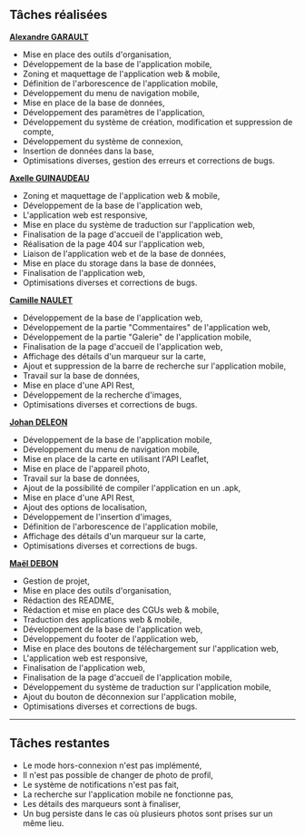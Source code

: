 ## Tâches réalisées

**[Alexandre GARAULT](https://github.com/Dreeion)**
- Mise en place des outils d'organisation,
- Développement de la base de l'application mobile,
- Zoning et maquettage de l'application web & mobile,
- Définition de l'arborescence de l'application mobile,
- Développement du menu de navigation mobile,
- Mise en place de la base de données,
- Développement des paramètres de l'application,
- Développement du système de création, modification et suppression de compte,
- Développement du système de connexion,
- Insertion de données dans la base,
- Optimisations diverses, gestion des erreurs et corrections de bugs.

**[Axelle GUINAUDEAU](https://github.com/Theia01 )**
- Zoning et maquettage de l'application web & mobile,
- Développement de la base de l'application web,
- L'application web est responsive,
- Mise en place du système de traduction sur l'application web,
- Finalisation de la page d'accueil de l'application web,
- Réalisation de la page 404 sur l'application web,
- Liaison de l'application web et de la base de données,
- Mise en place du storage dans la base de données,
- Finalisation de l'application web,
- Optimisations diverses et corrections de bugs.

**[Camille NAULET](https://github.com/camillenaulet3)**
- Développement de la base de l'application web,
- Développement de la partie "Commentaires" de l'application web,
- Développement de la partie "Galerie" de l'application mobile,
- Finalisation de la page d'accueil de l'application web,
- Affichage des détails d'un marqueur sur la carte,
- Ajout et suppression de la barre de recherche sur l'application mobile,
- Travail sur la base de données,
- Mise en place d'une API Rest,
- Développement de la recherche d'images,
- Optimisations diverses et corrections de bugs.

**[Johan DELEON](https://github.com/Amestyale)**
- Développement de la base de l'application mobile,
- Développement du menu de navigation mobile,
- Mise en place de la carte en utilisant l'API Leaflet,
- Mise en place de l'appareil photo,
- Travail sur la base de données,
- Ajout de la possibilité de compiler l'application en un .apk,
- Mise en place d'une API Rest,
- Ajout des options de localisation,
- Développement de l'insertion d'images,
- Définition de l'arborescence de l'application mobile,
- Affichage des détails d'un marqueur sur la carte,
- Optimisations diverses et corrections de bugs.

**[Maël DEBON](https://github.com/maeldebon)**
- Gestion de projet,
- Mise en place des outils d'organisation,
- Rédaction des README,
- Rédaction et mise en place des CGUs web & mobile,
- Traduction des applications web & mobile,
- Développement de la base de l'application web,
- Développement du footer de l'application web,
- Mise en place des boutons de téléchargement sur l'application web,
- L'application web est responsive,
- Finalisation de l'application web,
- Finalisation de la page d'accueil de l'application mobile,
- Développement du système de traduction sur l'application mobile,
- Ajout du bouton de déconnexion sur l'application mobile,
- Optimisations diverses et corrections de bugs.

---

## Tâches restantes

- Le mode hors-connexion n'est pas implémenté,
- Il n'est pas possible de changer de photo de profil,
- Le système de notifications n'est pas fait,
- La recherche sur l'application mobile ne fonctionne pas,
- Les détails des marqueurs sont à finaliser,
- Un bug persiste dans le cas où plusieurs photos sont prises sur un même lieu.
